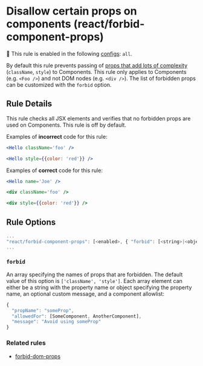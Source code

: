 # Disallow certain props on components (react/forbid-component-props)

💼 This rule is enabled in the following [configs](https://github.com/jsx-eslint/eslint-plugin-react#shareable-configurations): `all`.

By default this rule prevents passing of [props that add lots of complexity](https://medium.com/brigade-engineering/don-t-pass-css-classes-between-components-e9f7ab192785) (`className`, `style`) to Components. This rule only applies to Components (e.g. `<Foo />`) and not DOM nodes (e.g. `<div />`). The list of forbidden props can be customized with the `forbid` option.

## Rule Details

This rule checks all JSX elements and verifies that no forbidden props are used
on Components. This rule is off by default.

Examples of **incorrect** code for this rule:

```jsx
<Hello className='foo' />
```

```jsx
<Hello style={{color: 'red'}} />
```

Examples of **correct** code for this rule:

```jsx
<Hello name='Joe' />
```

```jsx
<div className='foo' />
```

```jsx
<div style={{color: 'red'}} />
```

## Rule Options

```js
...
"react/forbid-component-props": [<enabled>, { "forbid": [<string>|<object>] }]
...
```

### `forbid`

An array specifying the names of props that are forbidden. The default value of this option is `['className', 'style']`.
Each array element can either be a string with the property name or object specifying the property name, an optional
custom message, and a component allowlist:

```js
{
  "propName": "someProp",
  "allowedFor": [SomeComponent, AnotherComponent],
  "message": "Avoid using someProp"
}
```

### Related rules

- [forbid-dom-props](./forbid-dom-props.md)

